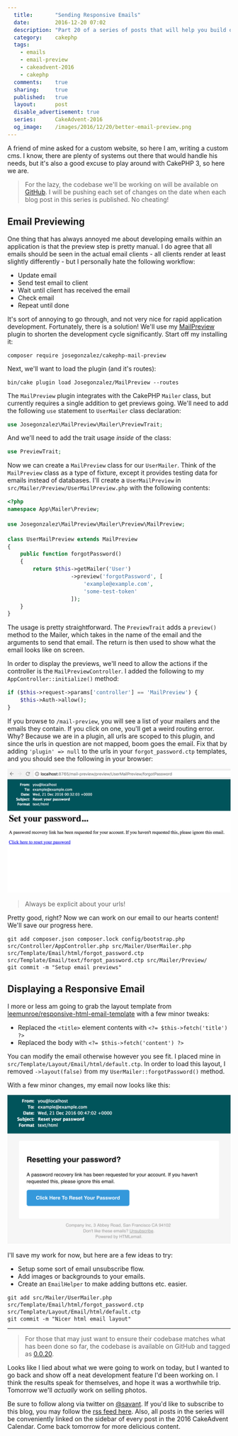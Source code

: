 ```yaml
---
  title:       "Sending Responsive Emails"
  date:        2016-12-20 07:02
  description: "Part 20 of a series of posts that will help you build out a personal CMS"
  category:    cakephp
  tags:
    - emails
    - email-preview
    - cakeadvent-2016
    - cakephp
  comments:    true
  sharing:     true
  published:   true
  layout:      post
  disable_advertisement: true
  series:      CakeAdvent-2016
  og_image:    /images/2016/12/20/better-email-preview.png
---
```


A friend of mine asked for a custom website, so here I am, writing a custom cms. I know, there are plenty of systems out there that would handle his needs, but it's also a good excuse to play around with CakePHP 3, so here we are.

> For the lazy, the codebase we'll be working on will be available on [GitHub](https://github.com/josegonzalez/cakeadvent-2016). I will be pushing each set of changes on the date when each blog post in this series is published. No cheating!

## Email Previewing

One thing that has always annoyed me about developing emails within an application is that the preview step is pretty manual. I do agree that all emails should be seen in the actual email clients - all clients render at least slightly differently - but I personally hate the following workflow:

- Update email
- Send test email to client
- Wait until client has received the email
- Check email
- Repeat until done

It's sort of annoying to go through, and not very nice for rapid application development. Fortunately, there is a solution! We'll use my [MailPreview](https://github.com/josegonzalez/cakephp-mail-preview) plugin to shorten the development cycle significantly. Start off my installing it:

```shell
composer require josegonzalez/cakephp-mail-preview
```

Next, we'll want to load the plugin (and it's routes):

```shell
bin/cake plugin load Josegonzalez/MailPreview --routes
```

The `MailPreview` plugin integrates with the CakePHP `Mailer` class, but currently requires a single addition to get previews going. We'll need to add the following `use` statement to `UserMailer` class declaration:

```php
use Josegonzalez\MailPreview\Mailer\PreviewTrait;
```

And we'll need to add the trait usage *inside* of the class:

```php
use PreviewTrait;
```

Now we can create a `MailPreview` class for our `UserMailer`. Think of the `MailPreview` class as a type of fixture, except it provides testing data for emails instead of databases. I'll create a `UserMailPreview` in `src/Mailer/Preview/UserMailPreview.php` with the following contents:

```php
<?php
namespace App\Mailer\Preview;

use Josegonzalez\MailPreview\Mailer\Preview\MailPreview;

class UserMailPreview extends MailPreview
{
    public function forgotPassword()
    {
        return $this->getMailer('User')
                    ->preview('forgotPassword', [
                        'example@example.com',
                        'some-test-token'
                    ]);
    }
}
```

The usage is pretty straightforward. The `PreviewTrait` adds a `preview()` method to the Mailer, which takes in the name of the email and the arguments to send that email. The return is then used to show what the email looks like on screen.

In order to display the previews, we'll need to allow the actions if the controller is the `MailPreviewController`. I added the following to my `AppController::initialize()` method:

```php
if ($this->request->params['controller'] == 'MailPreview') {
    $this->Auth->allow();
}
```

If you browse to `/mail-preview`, you will see a list of your mailers and the emails they contain. If you click on one, you'll get a weird routing error. Why? Because we are in a plugin, all urls are scoped to this plugin, and since the urls in question are not mapped, boom goes the email. Fix that by adding `'plugin' => null` to the urls in your `forgot_password.ctp` templates, and you should see the following in your browser:

![email preview](/images/2016/12/20/email-preview.png)

> Always be explicit about your urls!

Pretty good, right? Now we can work on our email to our hearts content! We'll save our progress here.

```shell
git add composer.json composer.lock config/bootstrap.php src/Controller/AppController.php src/Mailer/UserMailer.php src/Template/Email/html/forgot_password.ctp src/Template/Email/text/forgot_password.ctp src/Mailer/Preview/
git commit -m "Setup email previews"
```

## Displaying a Responsive Email

I more or less am going to grab the layout template from [leemunroe/responsive-html-email-template](https://github.com/leemunroe/responsive-html-email-template) with a few minor tweaks:

- Replaced the `<title>` element contents with `<?= $this->fetch('title') ?>`
- Replaced the body with `<?= $this->fetch('content') ?>`

You can modify the email otherwise however you see fit. I placed mine in `src/Template/Layout/Email/html/default.ctp`. In order to load this layout, I removed `->layout(false)` from my `UserMailer::forgotPassword()` method.

With a few minor changes, my email now looks like this:

![better email preview](/images/2016/12/20/better-email-preview.png)

I'll save my work for now, but here are a few ideas to try:

- Setup some sort of email unsubscribe flow.
- Add images or backgrounds to your emails.
- Create an `EmailHelper` to make adding buttons etc. easier.

```shell
git add src/Mailer/UserMailer.php src/Template/Email/html/forgot_password.ctp src/Template/Layout/Email/html/default.ctp
git commit -m "Nicer html email layout"
```

---

> For those that may just want to ensure their codebase matches what has been done so far, the codebase is available on GitHub and tagged as [0.0.20](https://github.com/josegonzalez/cakeadvent-2016/tree/0.0.20).

Looks like I lied about what we were going to work on today, but I wanted to go back and show off a neat development feature I'd been working on. I think the results speak for themselves, and hope it was a worthwhile trip. Tomorrow we'll *actually* work on selling photos.

Be sure to follow along via twitter on [@savant](https://twitter.com/savant). If you'd like to subscribe to this blog, you may follow the [rss feed here](/atom.xml). Also, all posts in the series will be conveniently linked on the sidebar of every post in the 2016 CakeAdvent Calendar. Come back tomorrow for more delicious content.
